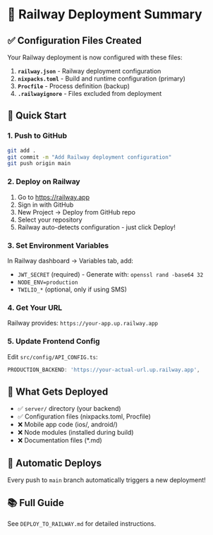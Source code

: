 # 🚂 Railway Deployment Summary

## ✅ Configuration Files Created

Your Railway deployment is now configured with these files:

1. **`railway.json`** - Railway deployment configuration
2. **`nixpacks.toml`** - Build and runtime configuration (primary)
3. **`Procfile`** - Process definition (backup)
4. **`.railwayignore`** - Files excluded from deployment

## 🚀 Quick Start

### 1. Push to GitHub
```bash
git add .
git commit -m "Add Railway deployment configuration"
git push origin main
```

### 2. Deploy on Railway
1. Go to https://railway.app
2. Sign in with GitHub
3. New Project → Deploy from GitHub repo
4. Select your repository
5. Railway auto-detects configuration - just click Deploy!

### 3. Set Environment Variables
In Railway dashboard → Variables tab, add:
- `JWT_SECRET` (required) - Generate with: `openssl rand -base64 32`
- `NODE_ENV=production`
- `TWILIO_*` (optional, only if using SMS)

### 4. Get Your URL
Railway provides: `https://your-app.up.railway.app`

### 5. Update Frontend Config
Edit `src/config/API_CONFIG.ts`:
```typescript
PRODUCTION_BACKEND: 'https://your-actual-url.up.railway.app',
```

## 📁 What Gets Deployed

- ✅ `server/` directory (your backend)
- ✅ Configuration files (nixpacks.toml, Procfile)
- ❌ Mobile app code (ios/, android/)
- ❌ Node modules (installed during build)
- ❌ Documentation files (*.md)

## 🔄 Automatic Deploys

Every push to `main` branch automatically triggers a new deployment!

## 📚 Full Guide

See `DEPLOY_TO_RAILWAY.md` for detailed instructions.

